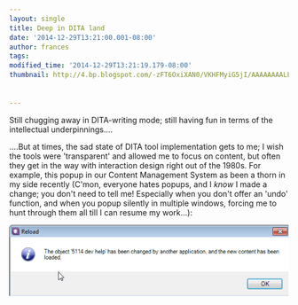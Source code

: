 ```yaml
---
layout: single
title: Deep in DITA land
date: '2014-12-29T13:21:00.001-08:00'
author: frances
tags: 
modified_time: '2014-12-29T13:21:19.179-08:00'
thumbnail: http://4.bp.blogspot.com/-zFT6OxiXAN0/VKHFMyiG5jI/AAAAAAAALL0/Ta63LdmZDko/s72-c/F12427CD910114A.png


---
```


Still chugging away in DITA-writing mode; still having fun in terms of the 
intellectual underpinnings.... 


....But at times, the sad state of DITA tool implementation gets to me; I wish 
the tools were 'transparent' and allowed me to focus on content, but often 
they get in the way with interaction design right out of the 1980s. For 
example, this popup in our Content Management System as been a thorn in my 
side recently (C'mon, everyone hates popups, and I *know* I made a change; you 
don't need to tell me! Especially when you don't offer an 'undo' function, and 
when you popup silently in multiple windows, forcing me to hunt through them 
all till I can resume my work...): 



![annoying popup](/assets/images/annoyingpopup.png)

